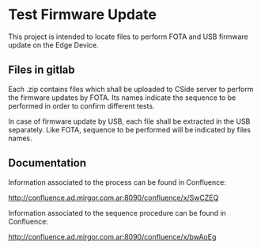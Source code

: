 # Test Firmware Update

This project is intended to locate files to perform FOTA and USB firmware update on the Edge Device.

## Files in gitlab

Each .zip contains files which shall be uploaded to CSide server to perform the firmware updates by FOTA.
Its names indicate the sequence to be performed in order to confirm different tests.

In case of firmware update by USB, each file shall be extracted in the USB separately.
Like FOTA, sequence to be performed will be indicated by files names.

## Documentation

Information associated to the process can be found in Confluence:

http://confluence.ad.mirgor.com.ar:8090/confluence/x/SwCZEQ

Information associated to the sequence procedure can be found in Confluence:

http://confluence.ad.mirgor.com.ar:8090/confluence/x/bwAoEg
